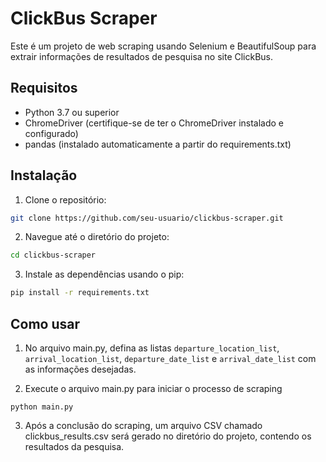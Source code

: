 # ClickBus Scraper

Este é um projeto de web scraping usando Selenium e BeautifulSoup para extrair informações de resultados de pesquisa no site ClickBus.

## Requisitos

- Python 3.7 ou superior
- ChromeDriver (certifique-se de ter o ChromeDriver instalado e configurado)
- pandas (instalado automaticamente a partir do requirements.txt)

## Instalação

1. Clone o repositório:
```bash
git clone https://github.com/seu-usuario/clickbus-scraper.git
```

2. Navegue até o diretório do projeto:
```bash
cd clickbus-scraper
```

3. Instale as dependências usando o pip:
```bash
pip install -r requirements.txt
```

## Como usar

1. No arquivo main.py, defina as listas `departure_location_list`, `arrival_location_list`, `departure_date_list` e `arrival_date_list` com as informações desejadas.

2. Execute o arquivo main.py para iniciar o processo de scraping
```shell
python main.py
```

3. Após a conclusão do scraping, um arquivo CSV chamado clickbus_results.csv será gerado no diretório do projeto, contendo os resultados da pesquisa.
